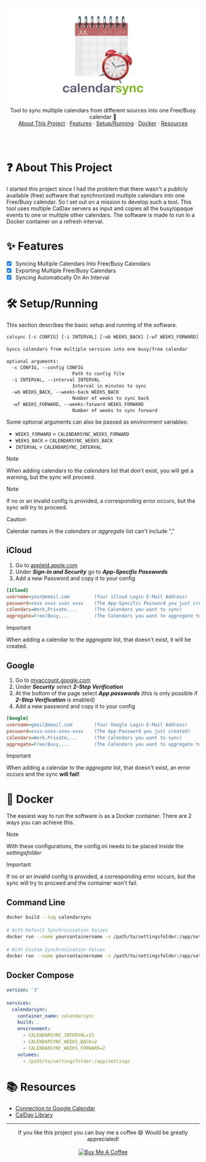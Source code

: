 <div align="center">
	<img src="./meta/banner.png" align="center"/>
	<p align="center">
    	Tool to sync multiple calendars from different sources into one Free/Busy calendar 📆
		<br/>
		<a href="#question-about-this-project">About This Project</a>
		·
		<a href="#sparkles-features">Features</a>
		·
		<a href="#hammer_and_wrench-setuprunning">Setup/Running</a>
		·
		<a href="#whale-docker">Docker</a>
		·
		<a href="#books-resources">Resources</a>
  	</p>
	<br/>
</div>
<br/>

# :question: About This Project
I started this project since I had the problem that there wasn't a publicly available (free) software that synchronized multiple calendars into one Free/Busy calendar. So I set out on a mission to develop such a tool. This tool uses multiple CalDav servers as input and copies all the busy/opaque events to one or multiple other calendars. The software is made to run in a Docker container on a refresh interval.

# :sparkles: Features
- [X] Syncing Multiple Calendars Into Free/Busy Calendars
- [X] Exporting Multiple Free/Busy Calendars
- [X] Syncing Automatically On An Interval

# :hammer_and_wrench: Setup/Running
This section describes the basic setup and running of the software.

```
calsync [-c CONFIG] [-i INTERVAL] [-wb WEEKS_BACK] [-wf WEEKS_FORWARD]

Syncs calendars from multiple services into one busy/free calendar

optional arguments:
  -c CONFIG, --config CONFIG
                        Path to config file
  -i INTERVAL, --interval INTERVAL
                        Interval in minutes to sync
  -wb WEEKS_BACK, --weeks-back WEEKS_BACK
                        Number of weeks to sync back
  -wf WEEKS_FORWARD, --weeks-forward WEEKS_FORWARD
                        Number of weeks to sync forward
```
Some optional arguments can also be passed as environment variables:
- `WEEKS_FORWARD`	= `CALENDARSYNC_WEEKS_FORWARD`
- `WEEKS_BACK`		= `CALENDARSYNC_WEEKS_BACK`
- `INTERVAL`		= `CALENDARSYNC_INTERVAL`

> [!NOTE]
> When adding calendars to the *calendars* list that don't exist, you will get a warning, but the sync will proceed.

> [!NOTE]
> If no or an invalid config is provided, a corresponding error occurs, but the sync will try to proceed.

> [!CAUTION]
> Calendar names in the *calendars* or *aggregate* list can't include ","

## iCloud
1. Go to [appleid.apple.com](https://appleid.apple.com/account/home)
2. Under ***Sign-In and Security*** go to ***App-Specific Passwords***
3. Add a new Password and copy it to your config

```ini
[iCloud]
username=your@email.com         (Your iCloud Login E-Mail Address)
password=xxxx xxxx xxxx xxxx    (The App-Specific Password you just created)
calendars=Work,Private,...      (The Calendars you want to sync)
aggregate=Free/Busy,...         (The Calendars you want to aggregate to)
```
> [!IMPORTANT]
> When adding a calendar to the *aggregate* list, that doesn't exist, it will be created.

## Google
1. Go to [myaccount.google.com](https://myaccount.google.com)
2. Under ***Security*** select ***2-Step Verification***
3. At the bottom of the page select ***App passwords*** (this is only possible if ***2-Step Verification*** is enabled)
4. Add a new password and copy it to your config

```ini
[Google]
username=gmail@email.com        (Your Google Login E-Mail Address)
password=xxxx-xxxx-xxxx-xxxx    (The App-Password you just created)
calendars=Work,Private,...      (The Calendars you want to sync)
aggregate=Free/Busy,...         (The Calendars you want to aggregate to)
```
> [!IMPORTANT]
> When adding a calendar to the *aggregate* list, that doesn't exist, an error occurs and the sync **will fail!**

# :whale: Docker
The easiest way to run the software is as a Docker container. There are 2 ways you can achieve this.

> [!NOTE]
> With these configurations, the config.ini needs to be placed inside the *settingsfolder*

> [!IMPORTANT]
> If no or an invalid config is provided, a corresponding error occurs, but the sync will try to proceed and the container won't fail.

## Command Line
```sh
docker build --tag calendarsync

# With Default Synchronization Values
docker run --name yourcontainername -v /path/to/settingsfolder:/app/settings calendarsync

# With Custom Synchronization Values
docker run --name yourcontainername -v /path/to/settingsfolder:/app/settings -e CALENDARSYNC_WEEKS_FORWARD=2 -e CALENDARSYNC_WEEKS_BACK=2 -e CALENDARSYNC_INTERVAL=15 calendarsync
```

## Docker Compose
```yml
version: '3'

services:
  calendarsync:
    container_name: calendarsync
    build: .
    environment:
      - CALENDARSYNC_INTERVAL=15
      - CALENDARSYNC_WEEKS_BACK=2
      - CALENDARSYNC_WEEKS_FORWARD=2
    volumes:
      - /path/to/settingsfolder:/app/settings
```

# :books: Resources
- [Connection to Google Calendar](https://blog.lasall.dev/post/tell-me-why-google-and-caldav)
- [CalDav Library](https://github.com/python-caldav/caldav/tree/master)

---
<div>
	<div align="center">
		If you like this project you can buy me a coffee 😄 Would be greatly appreciated!
	</div>
	<br/>
	<div align="center">
		<a href="https://www.buymeacoffee.com/pauldev" target="_blank"><img src="https://www.buymeacoffee.com/assets/img/custom_images/orange_img.png" alt="Buy Me A Coffee" style="height: 41px !important;width: 174px !important;box-shadow: 0px 3px 2px 0px rgba(190, 190, 190, 0.5) !important;-webkit-box-shadow: 0px 3px 2px 0px rgba(190, 190, 190, 0.5) !important;"/>
	</div>
</div>
